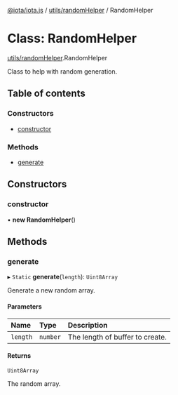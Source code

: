 [@iota/iota.js](../README.md) / [utils/randomHelper](../modules/utils_randomhelper.md) / RandomHelper

# Class: RandomHelper

[utils/randomHelper](../modules/utils_randomhelper.md).RandomHelper

Class to help with random generation.

## Table of contents

### Constructors

- [constructor](utils_randomhelper.randomhelper.md#constructor)

### Methods

- [generate](utils_randomhelper.randomhelper.md#generate)

## Constructors

### constructor

• **new RandomHelper**()

## Methods

### generate

▸ `Static` **generate**(`length`): `Uint8Array`

Generate a new random array.

#### Parameters

| Name | Type | Description |
| :------ | :------ | :------ |
| `length` | `number` | The length of buffer to create. |

#### Returns

`Uint8Array`

The random array.
